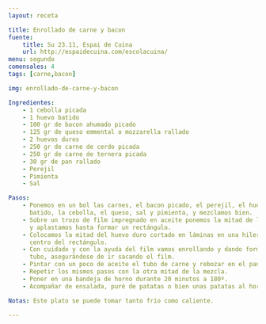 ```yaml
---
layout: receta

title: Enrollado de carne y bacon
fuente:
    title: Su 23.11, Espai de Cuina
    url: http://espaidecuina.com/escolacuina/
menu: segundo
comensales: 4
tags: [carne,bacon]

img: enrollado-de-carne-y-bacon

Ingredientes:
    - 1 cebolla picada
    - 1 huevo batido
    - 100 gr de bacon ahumado picado
    - 125 gr de queso emmental o mozzarella rallado
    - 2 huevos duros
    - 250 gr de carne de cerdo picada
    - 250 gr de carne de ternera picada
    - 30 gr de pan rallado
    - Perejil
    - Pimienta
    - Sal

Pasos:
    - Ponemos en un bol las carnes, el bacon picado, el perejil, el huevo
      batido, la cebolla, el queso, sal y pimienta, y mezclamos bien.
    - Sobre un trozo de film impregnado en aceite ponemos la mitad de la mezcla
      y aplastamos hasta formar un rectángulo.
    - Colocamos la mitad del huevo duro cortado en láminas en una hilera en el
      centro del rectángulo.
    - Con cuidado y con la ayuda del film vamos enrollando y dando forma de
      tubo, asegurándose de ir sacando el film.
    - Pintar con un poco de aceite el tubo de carne y rebozar en el pan rallado.
    - Repetir los mismos pasos con la otra mitad de la mezcla.
    - Poner en una bandeja de horno durante 20 minutos a 180º.
    - Acompañar de ensalada, puré de patatas o bien unas patatas al horno.

Notas: Este plato se puede tomar tanto frío como caliente.

---
```

